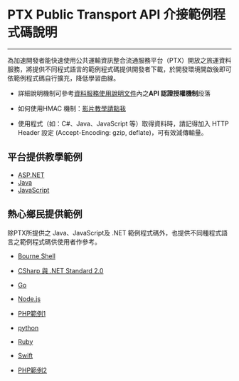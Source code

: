 # PTX Public Transport API 介接範例程式碼說明

---

為加速開發者能快速使用公共運輸資訊整合流通服務平台（PTX）開放之旅運資料服務，將提供不同程式語言的範例程式碼提供開發者下載，於開發環境開啟後即可依範例程式碼自行擴充，降低學習曲線。

- 詳細說明機制可參考[資料服務使用說明文件](https://gist.github.com/ptxmotc/383118204ecf7192bdf96bc0197bb981)內之**API 認證授權機制**段落

- 如何使用HMAC 機制：[影片教學請點我](https://www.youtube.com/watch?v=m6mjfnvfeZE&feature=youtu.be)

- 使用程式（如：C#、Java、JavaScript 等）取得資料時，請記得加入 HTTP Header 設定 (Accept-Encoding: gzip, deflate)，可有效減傳輸量。

## 平台提供教學範例

- [ASP.NET](https://github.com/ptxmotc/Sample-code/tree/master/ASP.NET)
- [Java](https://github.com/ptxmotc/Sample-code/tree/master/Java)
- [JavaScript](https://github.com/ptxmotc/Sample-code/tree/master/JavaScript)

## 熱心鄉民提供範例

除PTX所提供之 Java、JavaScript及 .NET 範例程式碼外，也提供不同種程式語言之範例程式碼供使用者作參考。

- [Bourne Shell](https://github.com/ptxmotc/Sample-code/tree/master/sh) 

- [CSharp 與 .NET Standard 2.0](https://github.com/txstudio/ptx-api-authorize-httpclient-sample)

- [Go](https://github.com/ptxmotc/Sample-code/tree/master/Golang)

- [Node.js](https://github.com/ptxmotc/Sample-code/tree/master/Node.js)

- [PHP範例1](https://gist.github.com/banqhsia/e157a68f730785c0727481d57e5325e0)

- [python](https://github.com/ptxmotc/Sample-code/tree/master/Python3)

- [Ruby](https://github.com/ptxmotc/Sample-code/tree/master/Ruby)

- [Swift](https://github.com/ptxmotc/Sample-code/tree/master/Swift)

- [PHP範例2](https://gist.github.com/ckhung/4558dec03460d34b431e78ce541f36ba)
